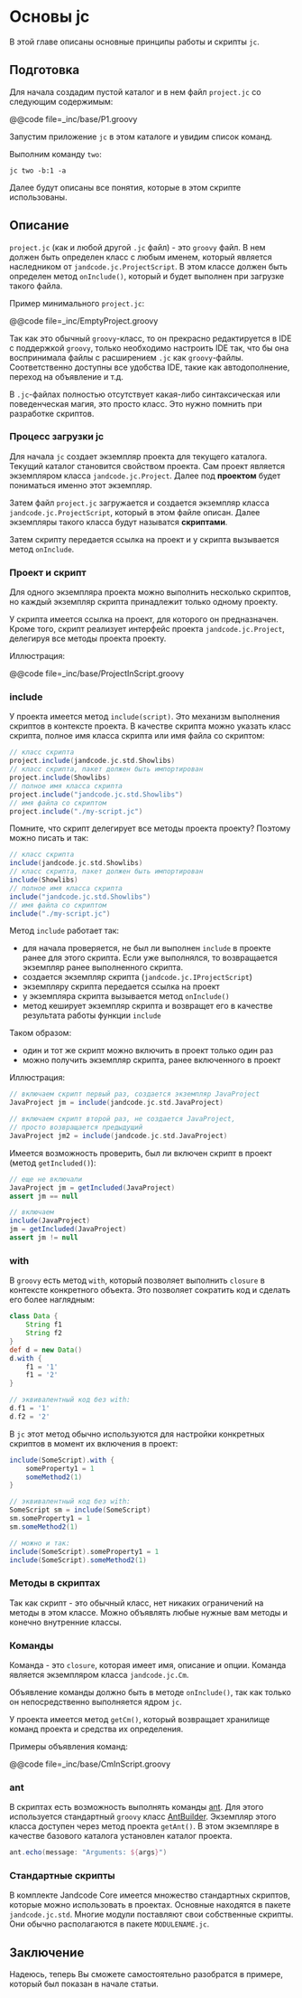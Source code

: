 
Основы jc
=========

В этой главе описаны основные принципы работы и скрипты `jc`.

Подготовка
----------

Для начала создадим пустой каталог и в нем файл `project.jc` со следующим содержимым:

@@code file=_inc/base/P1.groovy

Запустим приложение `jc` в этом каталоге и увидим список команд.

Выполним команду `two`:

```
jc two -b:1 -a
```

Далее будут описаны все понятия, которые в этом скрипте использованы.


Описание
--------

`project.jc` (как и любой другой `.jc` файл) - это `groovy` файл.
В нем должен быть определен класс с любым именем, который является
наследником от `jandcode.jc.ProjectScript`. В этом классе
должен быть определен метод `onInclude()`, который и будет выполнен
при загрузке такого файла.

Пример минимального `project.jс`:

@@code file=_inc/EmptyProject.groovy

Так как это обычный `groovy`-класс, то он прекрасно редактируется в IDE с поддержкой
`groovy`, только необходимо настроить IDE так, что бы она воспринимала файлы
с расширением `.jc` как `groovy`-файлы. Соответственно доступны все удобства IDE,
такие как автодополнение, переход на объявление и т.д.

В `.jc`-файлах полностью отсутствует какая-либо синтаксическая или поведенческая магия,
это просто класс. Это нужно помнить при разработке скриптов.


### Процесс загрузки jc

Для начала `jc` создает экземпляр проекта для текущего каталога. Текущий каталог
становится свойством проекта. Сам проект является экземпляром
класса `jandcode.jc.Project`. Далее под **проектом** будет пониматься именно
этот экземпляр.

Затем файл `project.jc` загружается и создается экземпляр класса
`jandcode.jc.ProjectScript`, который в этом файле описан. Далее экземпляры
такого класса будут называтся **скриптами**.

Затем скрипту передается ссылка на проект и у скрипта вызывается метод
`onInclude`.

### Проект и скрипт

Для одного экземпляра проекта можно выполнить несколько скриптов, но каждый
экземпляр скрипта принадлежит только одному проекту.

У скрипта имеется ссылка на проект, для которого он предназначен. Кроме того,
скрипт реализует интерфейс проекта `jandcode.jc.Project`, делегируя все методы
проекта проекту.

Иллюстрация:

@@code file=_inc/base/ProjectInScript.groovy


### include

У проекта имеется метод `include(script)`.
Это механизм выполнения скриптов в контексте проекта. В качестве скрипта можно указать
класс скрипта, полное имя класса скрипта или имя файла со скриптом:

```groovy
// класс скрипта
project.include(jandcode.jc.std.Showlibs)
// класс скрипта, пакет должен быть импортирован
project.include(Showlibs)
// полное имя класса скрипта
project.include("jandcode.jc.std.Showlibs")
// имя файла со скриптом
project.include("./my-script.jc")
```

Помните, что скрипт делегирует все методы проекта проекту? Поэтому можно писать и так:

```groovy
// класс скрипта
include(jandcode.jc.std.Showlibs)
// класс скрипта, пакет должен быть импортирован
include(Showlibs)
// полное имя класса скрипта
include("jandcode.jc.std.Showlibs")
// имя файла со скриптом
include("./my-script.jc")
```

Метод `include` работает так:

* для начала проверяется, не был ли выполнен `include` в проекте ранее для этого скрипта.
  Если уже выполнялся, то возвращается экземпляр ранее выполненного скрипта.
* создается экземпляр скрипта (`jandcode.jc.IProjectScript`)
* экземпляру скрипта передается ссылка на проект
* у экземпляра скрипта вызывается метод `onInclude()`
* метод кеширует экземпляр скрипта и возвращет его в качестве результата
  работы функции `include`

Таком образом:

* один и тот же скрипт можно включить в проект только один раз
* можно получить экземпляр скрипта, ранее включенного в проект

Иллюстрация:

```groovy
// включаем скрипт первый раз, создается экземпляр JavaProject
JavaProject jm = include(jandcode.jc.std.JavaProject)

// включаем скрипт второй раз, не создается JavaProject,
// просто возвращается предыдущий
JavaProject jm2 = include(jandcode.jc.std.JavaProject)
```

Имеется возможность проверить, был ли включен скрипт в проект (метод `getIncluded()`):

```groovy
// еще не включали
JavaProject jm = getIncluded(JavaProject)
assert jm == null

// включаем
include(JavaProject)
jm = getIncluded(JavaProject)
assert jm != null
```

### with

В `groovy` есть метод `with`, который позволяет выполнить `closure` в контексте
конкретного объекта. Это позволяет сократить код и сделать его более наглядным:

```groovy
class Data {
    String f1
    String f2
}
def d = new Data()
d.with {
    f1 = '1'
    f1 = '2'
}

// эквивалентный код без with:
d.f1 = '1'
d.f2 = '2'
```

В `jc` этот метод обычно используются для настройки конкретных скриптов в момент
их включения в проект:

```groovy
include(SomeScript).with {
    someProperty1 = 1
    someMethod2(1)
}

// эквивалентный код без with:
SomeScript sm = include(SomeScript)
sm.someProperty1 = 1
sm.someMethod2(1)

// можно и так:
include(SomeScript).someProperty1 = 1
include(SomeScript).someMethod2(1)
```

### Методы в скриптах

Так как скрипт - это обычный класс, нет никаких ограничений на методы в этом классе.
Можно объявлять любые нужные вам методы и конечно внутренние классы.

### Команды

Команда - это `closure`, которая имеет имя, описание и опции. Команда является
экземпляром класса `jandcode.jc.Cm`.

Объявление команды должно быть в методе `onInclude()`, так как только он непосредственно
выполняется ядром `jc`.

У проекта имеется метод `getCm()`, который возвращает хранилище команд проекта и средства
их определения.

Примеры объявления команд:

@@code file=_inc/base/CmInScript.groovy

### ant

В скриптах есть возможность выполнять команды [ant](http://ant.apache.org/).
Для этого используется стандартный `groovy` класс
[AntBuilder](http://docs.groovy-lang.org/latest/html/documentation/ant-builder.html).
Экземпляр этого класса доступен через метод проекта `getAnt()`. В этом экземпляре
в качестве базового каталога установлен каталог проекта.

```groovy
ant.echo(message: "Arguments: ${args}")
```

### Стандартные скрипты

В комплекте Jandcode Core имеется  множество стандартных скриптов, которые можно
использовать в проектах. Основные находятся в пакете `jandcode.jc.std`.
Многие модули поставляют свои собственные скрипты. Они обычно располагаются
в пакете `MODULENAME.jc`.


Заключение
----------

Надеюсь, теперь Вы сможете самостоятельно разобратся в примере,
который был показан в начале статьи.


